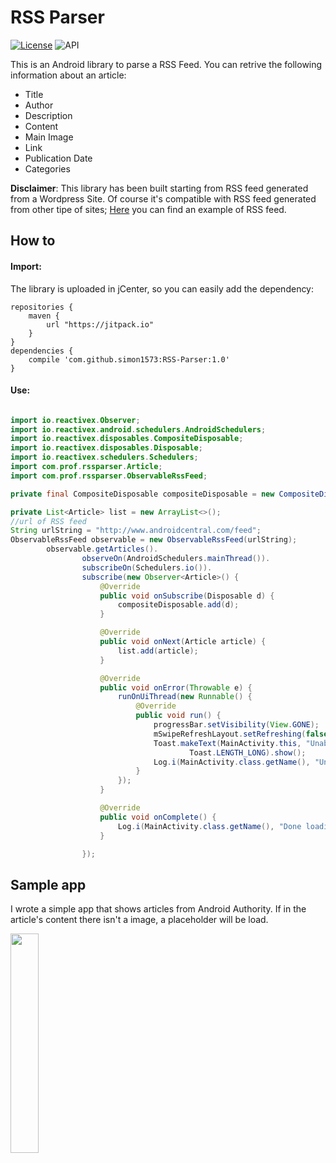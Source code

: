 # RSS Parser
[![License](https://img.shields.io/badge/License-Apache%202.0-blue.svg)](https://opensource.org/licenses/Apache-2.0)
![API](https://img.shields.io/badge/API-15%2B-brightgreen.svg?style=flat)

This is an Android library to parse a RSS Feed. You can retrive the following information about an article:
<ul>
<li> Title
<li> Author
<li> Description
<li> Content
<li> Main Image
<li> Link
<li> Publication Date
<li> Categories
</ul>

**Disclaimer**: This library has been built starting from RSS feed generated from a Wordpress Site. Of course it's compatible with RSS feed generated from other tipe of sites; [Here](https://www.androidauthority.com/feed/) you can find an example of RSS feed.

## How to
#### Import:
The library is uploaded in jCenter, so you can easily add the dependency:
```Gradle
repositories {
    maven {
        url "https://jitpack.io"
    }
}
dependencies {
    compile 'com.github.simon1573:RSS-Parser:1.0'
}
```
#### Use:
```Java

import io.reactivex.Observer;
import io.reactivex.android.schedulers.AndroidSchedulers;
import io.reactivex.disposables.CompositeDisposable;
import io.reactivex.disposables.Disposable;
import io.reactivex.schedulers.Schedulers;
import com.prof.rssparser.Article;
import com.prof.rssparser.ObservableRssFeed;

private final CompositeDisposable compositeDisposable = new CompositeDisposable();

private List<Article> list = new ArrayList<>();
//url of RSS feed
String urlString = "http://www.androidcentral.com/feed";
ObservableRssFeed observable = new ObservableRssFeed(urlString);
        observable.getArticles().
                observeOn(AndroidSchedulers.mainThread()).
                subscribeOn(Schedulers.io()).
                subscribe(new Observer<Article>() {
                    @Override
                    public void onSubscribe(Disposable d) {
                        compositeDisposable.add(d);
                    }

                    @Override
                    public void onNext(Article article) {
                        list.add(article);
                    }

                    @Override
                    public void onError(Throwable e) {
                        runOnUiThread(new Runnable() {
                            @Override
                            public void run() {
                                progressBar.setVisibility(View.GONE);
                                mSwipeRefreshLayout.setRefreshing(false);
                                Toast.makeText(MainActivity.this, "Unable to load data.",
                                        Toast.LENGTH_LONG).show();
                                Log.i(MainActivity.class.getName(), "Unable to load articles");
                            }
                        });
                    }

                    @Override
                    public void onComplete() {
                        Log.i(MainActivity.class.getName(), "Done loading articles");
                    }

                });
```
## Sample app
I wrote a simple app that shows articles from Android Authority. If in the article's content there isn't a image, a placeholder will be load. 

<img src="https://github.com/simon1573/RSS-Parser/blob/master/Screen.png" width="30%" height="30%">
